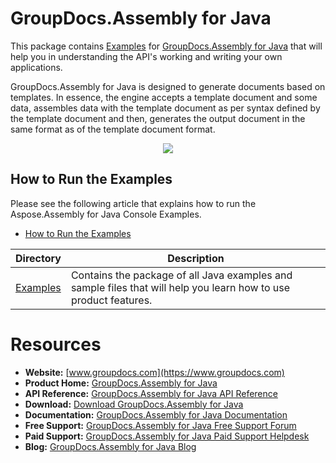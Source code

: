 # GroupDocs.Assembly for Java

This package contains [Examples](https://github.com/groupdocs-assembly/GroupDocs.Assembly-for-Java/tree/master/Examples) for [GroupDocs.Assembly for Java](https://products.groupdocs.com/assembly/java) that will help you in understanding the API's working and writing your own applications.

GroupDocs.Assembly for Java is designed to generate documents based on templates. In essence, the engine accepts a template document and some data, assembles data with the template document as per syntax defined by the template document and then, generates the output document in the same format as of the template document format.

<p align="center">

  <a title="Download complete GroupDocs.Assembly for Java source code" href="https://github.com/groupdocs-assembly/GroupDocs.Assembly-for-Java/archive/master.zip">
	<img src="https://raw.github.com/AsposeExamples/java-examples-dashboard/master/images/downloadZip-Button-Large.png" />
  </a>
</p>

## How to Run the Examples
Please see the following article that explains how to run the Aspose.Assembly for Java Console Examples.

+ [How to Run the Examples](https://docs.groupdocs.com/display/assemblyjava/How+to+Run+Examples)

Directory | Description
--------- | -----------
[Examples](https://github.com/groupdocs-assembly/GroupDocs.Assembly-for-Java/tree/master/Examples)  | Contains the package of all Java examples and sample files that will help you learn how to use product features. 

#  Resources

+ **Website:** [www.groupdocs.com](https://www.groupdocs.com)
+ **Product Home:** [GroupDocs.Assembly for Java](https://products.groupdocs.com/assembly/java)
+ **API Reference:** [GroupDocs.Assembly for Java API Reference](https://apireference.groupdocs.com/java/assembly)
+ **Download:** [Download GroupDocs.Assembly for Java](https://artifact.groupdocs.com/repo/com/groupdocs/groupdocs-assembly/)
+ **Documentation:** [GroupDocs.Assembly for Java Documentation](https://docs.groupdocs.com/display/assemblyjava/Home)
+ **Free Support:** [GroupDocs.Assembly for Java Free Support Forum](https://forum.groupdocs.com/c/assembly)
+ **Paid Support:** [GroupDocs.Assembly for Java Paid Support Helpdesk](https://helpdesk.groupdocs.com/)
+ **Blog:** [GroupDocs.Assembly for Java Blog](https://blog.groupdocs.com/category/groupdocs-assembly-product-family/)
